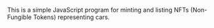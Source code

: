 This is a simple JavaScript program for minting and listing NFTs (Non-Fungible Tokens) representing cars.
